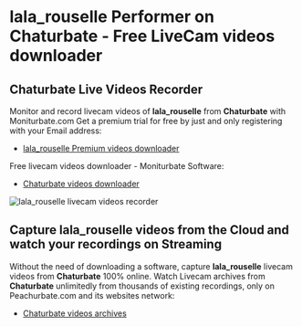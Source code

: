 # lala_rouselle Performer on Chaturbate - Free LiveCam videos downloader

## Chaturbate Live Videos Recorder

Monitor and record livecam videos of **lala_rouselle** from **Chaturbate** with Moniturbate.com
Get a premium trial for free by just and only registering with your Email address:
* [lala_rouselle Premium videos downloader](https://moniturbate.com/request-demo-licence-key.html)

Free livecam videos downloader - Moniturbate Software:
* [Chaturbate videos downloader](https://moniturbate.com/moniturbate-download-software.html)

![lala_rouselle livecam videos recorder](https://peachurnet.com/templates/moniturbate-software.png)


## Capture lala_rouselle videos from the Cloud and watch your recordings on Streaming

Without the need of downloading a software, capture **lala_rouselle** livecam videos from **Chaturbate** 100% online.
Watch Livecam archives from **Chaturbate** unlimitedly from thousands of existing recordings, only on Peachurbate.com and its websites network:
* [Chaturbate videos archives](https://peachurnet.com/)